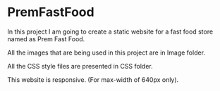 # PremFastFood
In this project I am going to create a static website for a fast food store named as Prem Fast Food.

All the images that are being used in this project are in Image folder.

All the CSS style files are presented in CSS folder.

This website is responsive. (For max-width of 640px only).